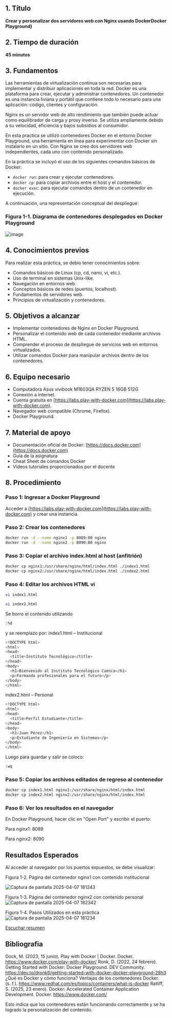 


## 1. Título

**Crear y personalizar dos servidores web con Nginx usando DockerDocker Playground)**

## 2. Tiempo de duración

**45 minutos**  

## 3. Fundamentos

Las herramientas de virtualización continua son necesarias para implementar y distribuir aplicaciones en toda la red. Docker es una plataforma para crear, ejecutar y administrar contenedores. Un contenedor es una instancia liviana y portátil que contiene todo lo necesario para una aplicación: código, clientes y configuración.

Nginx es un servidor web de alto rendimiento que también puede actuar como equilibrador de carga y proxy inverso. Se utiliza ampliamente debido a su velocidad, eficiencia y bajos subsidios al consumidor.

En esta practica se utilizó contenedores Docker en el entorno Docker Playground, una herramienta en línea para experimentar con Docker sin instalarlo en un sitio. Con Nginx se creo dos servidores web independientes, cada uno con contenido personalizado.

En la  práctica  se incluyó el uso de los siguientes comandos básicos de Docker:

- `docker run`: para crear y ejecutar contenedores.
- `docker cp`: para copiar archivos entre el host y el contenedor.
- `docker exec`: para ejecutar comandos dentro de un contenedor en ejecución.

A continuación, una representación conceptual del despliegue:

### Figura 1-1. Diagrama de contenedores desplegados en Docker Playground
![image](https://github.com/user-attachments/assets/2dbb91c8-d375-4d66-a0c0-40c7ecc364de)


## 4. Conocimientos previos

Para realizar esta práctica, se  debio tener conocimientos sobre:

- Comandos básicos de Linux (cp, cd, nano, vi, etc.).
- Uso de terminal en sistemas Unix-like.
- Navegación en entornos web.
- Conceptos básicos de redes (puertos, localhost).
- Fundamentos de servidores web.
- Principios de virtualización y contenedores.



## 5. Objetivos a alcanzar

- Implementar contenedores de Nginx en Docker Playground.
- Personalizar el contenido web de cada contenedor mediante archivos HTML.
- Comprender el proceso de despliegue de servicios web en entornos virtualizados.
- Utilizar comandos Docker para manipular archivos dentro de los contenedores.


## 6. Equipo necesario

- Computadora Asus vivibook M1603QA RYZEN 5 16GB 512G
- Conexión a internet.
- Cuenta gratuita en [https://labs.play-with-docker.com](https://labs.play-with-docker.com).
- Navegador web compatible (Chrome, Firefox).
- Docker Playground.

## 7. Material de apoyo

- Documentación oficial de Docker: [https://docs.docker.com](https://docs.docker.com)
- Guía de la asignatura
- Cheat Sheet de comandos Docker
- Videos tutoriales proporcionados por el docente

## 8. Procedimiento

### Paso 1: Ingresar a Docker Playground

Acceder a [https://labs.play-with-docker.com](https://labs.play-with-docker.com) y crear una instancia.


### Paso 2: Crear los contenedores

```bash
docker run -d --name nginx1 -p 8089:80 nginx
docker run -d --name nginx2 -p 8090:80 nginx
```
### Paso 3: Copiar el archivo index.html al host (anfitrión)
```bash
docker cp nginx1:/usr/share/nginx/html/index.html ./index1.html
docker cp nginx2:/usr/share/nginx/html/index.html ./index2.html
```
### Paso 4: Editar los archivos HTML  vi
```bash
vi index1.html
```
```bash
vi index2.html
```
Se borro el contenido utilizando  
```bash 
:%d
 ```
y se reemplazo por:
index1.html – Institucional
```bash
<!DOCTYPE html>
<html>
<head>
  <title>Instituto Tecnológico</title>
</head>
<body>
  <h1>Bienvenido al Instituto Tecnológico Cuenca</h1>
  <p>Formando profesionales para el futuro</p>
</body>
</html>
```
index2.html – Personal

```bash
<!DOCTYPE html>
<html>
<head>
  <title>Perfil Estudiante</title>
</head>
<body>
  <h1>Juan Pérez</h1>
  <p>Estudiante de Ingeniería en Sistemas</p>
</body>
</html>

```
Luego para guardar y salir se coloco:
```bash
:wq
``` 
###  Paso 5: Copiar los archivos editados de regreso al contenedor
```bash
docker cp index1.html nginx1:/usr/share/nginx/html/index.html
docker cp index2.html nginx2:/usr/share/nginx/html/index.html
```
### Paso 6: Ver los resultados en el navegador
En Docker Playground, hacer clic en "Open Port" y escribir el puerto:

Para nginx1: 8089

Para nginx2: 8090

## Resultados Esperados

Al acceder al navegador por los puertos expuestos, se debe visualizar:

Figura 1-2. Página del contenedor nginx1 con contenido institucional

![Captura de pantalla 2025-04-07 181243](https://github.com/user-attachments/assets/6e294e93-85e1-4e97-a06a-78b893d04b60)


Figura 1-3. Página del contenedor nginx2 con contenido personal
![Captura de pantalla 2025-04-07 182342](https://github.com/user-attachments/assets/5e56d1c8-a889-4f96-b511-26899301fe39)

Figura 1-4. Pasos Utilizados en esta práctica 
![Captura de pantalla 2025-04-07 181234](https://github.com/user-attachments/assets/cff5d31c-deca-4e38-85ef-6c1f46301a5a)

 [Escuchar resumen](https://drive.google.com/file/d/1lVMdqL_8A6gmhMgG0Azzszrd7JvIpJtb/view?usp=drive_link) 
 
## Bibliografia 
Dock, M. (2023, 15 junio). Play with Docker | Docker. Docker. https://www.docker.com/play-with-docker/
Ronk, D. (2022, 24 febrero). Getting Started with Docker: Docker Playground. DEV Community. https://dev.to/dronk6/getting-started-with-docker-docker-playground-28h3
¿Qué es Docker y cómo funciona? Ventajas de los contenedores Docker. (s. f.). https://www.redhat.com/es/topics/containers/what-is-docker
Ratliff, S. (2025, 23 enero). Docker: Accelerated Container Application Development. Docker. https://www.docker.com/



Esto indica que los contenedores están funcionando correctamente y se ha logrado la personalización del contenido.


